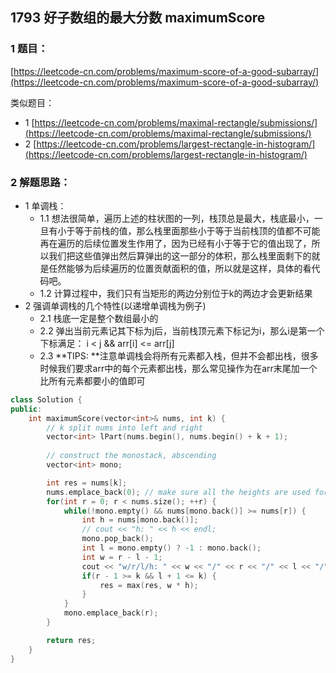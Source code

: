 ## 1793 好子数组的最大分数 maximumScore

### 1 题目：
[https://leetcode-cn.com/problems/maximum-score-of-a-good-subarray/](https://leetcode-cn.com/problems/maximum-score-of-a-good-subarray/)

类似题目： 
- 1 [https://leetcode-cn.com/problems/maximal-rectangle/submissions/](https://leetcode-cn.com/problems/maximal-rectangle/submissions/)
- 2 [https://leetcode-cn.com/problems/largest-rectangle-in-histogram/](https://leetcode-cn.com/problems/largest-rectangle-in-histogram/)

### 2 解题思路：
- 1 单调栈：
  - 1.1 想法很简单，遍历上述的柱状图的一列，栈顶总是最大，栈底最小，一旦有小于等于前栈的值，那么栈里面那些小于等于当前栈顶的值都不可能再在遍历的后续位置发生作用了，因为已经有小于等于它的值出现了，所以我们把这些值弹出然后算弹出的这一部分的体积，那么栈里面剩下的就是任然能够为后续遍历的位置贡献面积的值，所以就是这样，具体的看代码吧。
  - 1.2 计算过程中，我们只有当矩形的两边分别位于k的两边才会更新结果
- 2 强调单调栈的几个特性(以递增单调栈为例子)
  - 2.1 栈底一定是整个数组最小的
  - 2.2 弹出当前元素记其下标为j后，当前栈顶元素下标记为i，那么i是第一个下标满足： i < j && arr[i] <= arr[j]
  - 2.3 **TIPS: **注意单调栈会将所有元素都入栈，但并不会都出栈，很多时候我们要求arr中的每个元素都出栈，那么常见操作为在arr末尾加一个比所有元素都要小的值即可

```cpp
class Solution {
public:
    int maximumScore(vector<int>& nums, int k) {
        // k split nums into left and right
        vector<int> lPart(nums.begin(), nums.begin() + k + 1);
        
        // construct the monostack, abscending
        vector<int> mono;

        int res = nums[k];
        nums.emplace_back(0); // make sure all the heights are used for nums
        for(int r = 0; r < nums.size(); ++r) {
            while(!mono.empty() && nums[mono.back()] >= nums[r]) {
                int h = nums[mono.back()];
                // cout << "h: " << h << endl;
                mono.pop_back();
                int l = mono.empty() ? -1 : mono.back();
                int w = r - l - 1;
                cout << "w/r/l/h: " << w << "/" << r << "/" << l << "/" << h << endl;
                if(r - 1 >= k && l + 1 <= k) {
                    res = max(res, w * h);
                }
            }
            mono.emplace_back(r);
        }

        return res;
    }
}
```

